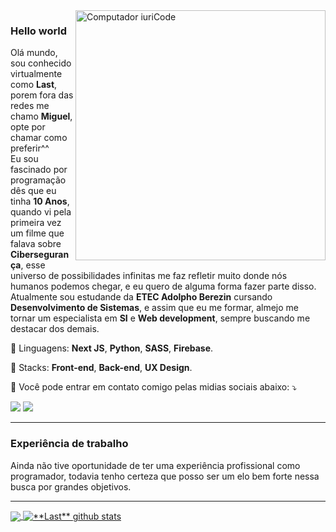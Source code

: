 <img src="https://img.freepik.com/free-vector/design-inspiration-concept-illustration_114360-3992.jpg?w=826&t=st=1667476369~exp=1667476969~hmac=d822e71b0a8a015b085c6d29c0536d5d244cb0e2955ea8fcd261c002773afbb0" min-width="400px" max-width="400px" width="400px" align="right" alt="Computador iuriCode">

### Hello world
<p align="left"> 
  Olá mundo, sou conhecido virtualmente como <strong>Last</strong>, porem fora das redes me chamo <strong>Miguel</strong>,
  opte por chamar como preferir^^
  </br>
  Eu sou fascinado por programação dês que eu tinha <strong>10 Anos</strong>, quando vi pela primeira vez 
  um filme que falava sobre <strong>Cibersegurança</strong>, esse universo de possibilidades infinitas me faz refletir muito
  donde nós humanos podemos chegar, e eu quero de alguma forma fazer parte disso.
  </br>
  Atualmente sou estudande da <strong>ETEC Adolpho Berezin</strong> cursando <strong>Desenvolvimento de Sistemas</strong>, e assim
  que eu me formar, almejo me tornar um especialista em <strong>SI</strong> e <strong>Web development</strong>,
  sempre buscando me destacar dos demais.
  </p>

<p align="left">
  🦄 Linguagens: <strong>Next JS</strong>, <strong>Python</strong>, <strong>SASS</strong>, <strong>Firebase</strong>.
</p>

<p align="left">
  💼 Stacks: <strong>Front-end</strong>, <strong>Back-end</strong>, <strong>UX Design</strong>.
</p>

<p align="left">
  💌 Você pode entrar em contato comigo pelas midias sociais abaixo: ⤵️
</p>

<p align="left">
  <a href="https://www.linkedin.com/in/miguelbarrosdev/" alt="Linkedin">
  <img src="https://img.shields.io/badge/-Linkedin-0e76a8?style=flat-square&logo=Linkedin&logoColor=white&link=" /></a>

  <a href="https://instagram.com/eu.last/" alt="Instagram">
  <img src="https://img.shields.io/badge/-Instagram-DF0174?style=flat-square&labelColor=DF0174&logo=instagram&logoColor=white&link=LINK-DO-SEU-INSTAGRAM"/></a>
</p>  

<hr/>

### Experiência de trabalho

Ainda não tive oportunidade de ter uma experiência profissional como programador, todavia tenho certeza que posso ser um elo bem forte nessa busca por grandes objetivos.

<hr/>

<a href="https://eulast.vercel.app/">
  <img align="center" src="https://github-readme-stats.vercel.app/api/top-langs/?username=miguel-barros&theme=dracula&hide_langs_below=1" />
</a>

<a href="https://eulast.vercel.app/">
 <img align="center" src="https://github-readme-stats.vercel.app/api?username=miguel-barros&show_icons=true&theme=dracula&line_height=27" alt="**Last** github stats"/>
</a>

[website]: https://eulast.vercel.app/
[twitter]: https://twitter.com/yLastx
[instagram]: https://www.instagram.com/eu.last/
[linkedin]: https://www.linkedin.com/in/miguelbarrosdev/
<br>
